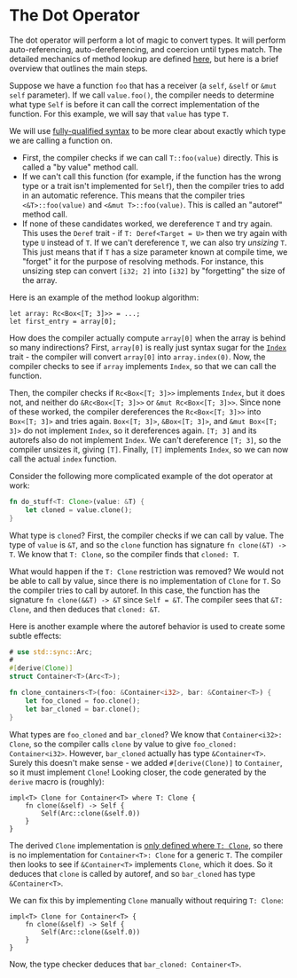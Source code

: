 # The Dot Operator

The dot operator will perform a lot of magic to convert types. It will perform
auto-referencing, auto-dereferencing, and coercion until types match.
The detailed mechanics of method lookup are defined [here][method_lookup],
but here is a brief overview that outlines the main steps.

Suppose we have a function `foo` that has a receiver (a `self`, `&self` or
`&mut self` parameter). If we call `value.foo()`, the compiler needs to determine
what type `Self` is before it can call the correct implementation of the function.
For this example, we will say that `value` has type `T`.

We will use [fully-qualified syntax][fqs]
to be more clear about exactly which type we are calling a function on.

- First, the compiler checks if we can call `T::foo(value)` directly.
This is called a "by value" method call.
- If we can't call this function (for example, if the function has the wrong type
or a trait isn't implemented for `Self`), then the compiler tries to add in an
automatic reference. This means that the compiler tries `<&T>::foo(value)` and
`<&mut T>::foo(value)`. This is called an "autoref" method call.
- If none of these candidates worked, we dereference `T` and try again. This
uses the `Deref` trait - if `T: Deref<Target = U>` then we try again with type `U`
instead of `T`. If we can't dereference `T`, we can also try _unsizing_ `T`.
This just means that if `T` has a size parameter known at compile time, we "forget"
it for the purpose of resolving methods. For instance, this unsizing step can
convert `[i32; 2]` into `[i32]` by "forgetting" the size of the array.

Here is an example of the method lookup algorithm:

```rust,ignore
let array: Rc<Box<[T; 3]>> = ...;
let first_entry = array[0];
```

How does the compiler actually compute `array[0]` when the array is behind so
many indirections? First, `array[0]` is really just syntax sugar for the [`Index`][index]
trait - the compiler will convert `array[0]` into `array.index(0)`. Now, the
compiler checks to see if `array` implements `Index`, so that we can call the
function.

Then, the compiler checks if `Rc<Box<[T; 3]>>` implements `Index`, but it
does not, and neither do `&Rc<Box<[T; 3]>>` or `&mut Rc<Box<[T; 3]>>`. Since
none of these worked, the compiler dereferences the `Rc<Box<[T; 3]>>` into
`Box<[T; 3]>` and tries again. `Box<[T; 3]>`, `&Box<[T; 3]>`, and `&mut Box<[T; 3]>`
do not implement `Index`, so it dereferences again. `[T; 3]` and its autorefs
also do not implement `Index`. We can't dereference `[T; 3]`, so the compiler
unsizes it, giving `[T]`. Finally, `[T]` implements `Index`, so we can now call the
actual `index` function.

Consider the following more complicated example of the dot operator at work:

```rust
fn do_stuff<T: Clone>(value: &T) {
    let cloned = value.clone();
}
```

What type is `cloned`? First, the compiler checks if we can call by value.
The type of `value` is `&T`, and so the `clone` function has signature
`fn clone(&T) -> T`. We know that `T: Clone`, so the compiler finds that
`cloned: T`.

What would happen if the `T: Clone` restriction was removed? We would not be able
to call by value, since there is no implementation of `Clone` for `T`. So the
compiler tries to call by autoref. In this case, the function has the signature
`fn clone(&&T) -> &T` since `Self = &T`. The compiler sees that `&T: Clone`, and
then deduces that `cloned: &T`.

Here is another example where the autoref behavior is used to create some subtle
effects:

```rust
# use std::sync::Arc;
#
#[derive(Clone)]
struct Container<T>(Arc<T>);

fn clone_containers<T>(foo: &Container<i32>, bar: &Container<T>) {
    let foo_cloned = foo.clone();
    let bar_cloned = bar.clone();
}
```

What types are `foo_cloned` and `bar_cloned`? We know that `Container<i32>: Clone`,
so the compiler calls `clone` by value to give `foo_cloned: Container<i32>`.
However, `bar_cloned` actually has type `&Container<T>`. Surely this doesn't make
sense - we added `#[derive(Clone)]` to `Container`, so it must implement `Clone`!
Looking closer, the code generated by the `derive` macro is (roughly):

```rust,ignore
impl<T> Clone for Container<T> where T: Clone {
    fn clone(&self) -> Self {
        Self(Arc::clone(&self.0))
    }
}
```

The derived `Clone` implementation is
[only defined where `T: Clone`][clone],
so there is no implementation for `Container<T>: Clone` for a generic `T`. The
compiler then looks to see if `&Container<T>` implements `Clone`, which it does.
So it deduces that `clone` is called by autoref, and so `bar_cloned` has type
`&Container<T>`.

We can fix this by implementing `Clone` manually without requiring `T: Clone`:

```rust,ignore
impl<T> Clone for Container<T> {
    fn clone(&self) -> Self {
        Self(Arc::clone(&self.0))
    }
}
```

Now, the type checker deduces that `bar_cloned: Container<T>`.

[fqs]: ../book/ch19-03-advanced-traits.html#fully-qualified-syntax-for-disambiguation-calling-methods-with-the-same-name
[method_lookup]: https://rustc-dev-guide.rust-lang.org/method-lookup.html
[index]: ../std/ops/trait.Index.html
[clone]: ../std/clone/trait.Clone.html#derivable
